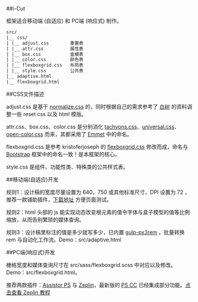 ﻿##i-Cut

框架适合移动端 (自适应) 和 PC端 (响应式) 制作。

```txt
src/
|__ css/
| |__ adjust.css		重置表
| |__ attr.css			属性表
| |__ box.css			盒模表
| |__ color.css			颜色表
| |__ flexboxgrid.css	布局表
| |__ style.css			公共表
|__ adaptive.html
|__ flexboxgrid.html
```
##CSS文件描述

adjust.css 是基于 [normalize.css](https://github.com/necolas/normalize.css) 的，同时根据自己的需求参考了 [白树](http://www.cnblogs.com/PeunZhang/p/3407453.html) 的资料调整一些 reset css 以及 html 模版。

attr.css、box.css、color.css 是分别消化 [tachyons.css](https://github.com/tachyons-css/tachyons)、[universal.css](https://github.com/marmelab/universal.css)、[open-color.css](https://github.com/yeun/open-color) 而来，其都采用了 [Emmet](http://docs.emmet.io/cheat-sheet/) 中的命名。

flexboxgrid.css 是参考 kristoferjoseph 的 [flexboxgrid.css](https://github.com/kristoferjoseph/flexboxgrid) 修改而成，命名与 [Bootstrap](https://github.com/twbs/bootstrap) 框架中的命名一致！是本框架的核心。

style.css 是组件、功能性类、特殊类的公共样式表。

##移动端(自适应)开发

规则1：设计稿的宽度尽量设置为 640，750 或其他标准尺寸，DPI 设置为 72 ，推荐一款铺助插件，[下载地址](https://chrome.google.com/webstore/detail/perfectpixel-by-welldonec/dkaagdgjmgdmbnecmcefdhjekcoceebi?utm_source=chrome-app-launcher-info-dialog) 方便页面测试。

规则2：html 头部的 js 能实现动态改变根元素的值令字体与盒子模型的值等比例缩放，从而告别繁琐的媒体查询。

规则3：设计稿里标注的值是多少就写多少，已内置 [gulp-px3rem](https://www.npmjs.com/package/gulp-px3rem) ，批量转换 rem 与自动化工作流。Demo：src/adaptive.html

##PC端(响应式)开发

栅格宽度和媒体查询尺寸在 src/sass/flexboxgrid.scss 中对应以及修改。Demo：src/flexboxgrid.html。

推荐两款插件：[Assistor PS](http://witstudio.net/) 与 [Zeplin](https://zeplin.io/)，最新版的 [PS CC](http://www.adobe.com/products/photoshop.html) 已经集成部分功能。[点击查看 Zeplin 教程](http://blog.163.com/zbj_jbz/blog/static/212615164201692210316119/)